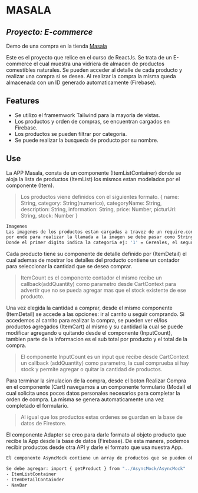 # MASALA

## _Proyecto: E-commerce_

Demo de una compra en la tienda [Masala](./entregaFinal.gif)

Este es el proyecto que relice en el curso de ReactJs. Se trata de un E-commerce el cual muestra una vidriera de almacen de productos comestibles naturales. Se pueden acceder al detalle de cada producto y realizar una compra si se desea. Al realizar la compra la misma queda almacenada con un ID generado automaticamente (Firebase).

## Features

- Se utilizo el framemwork Tailwind para la mayoria de vistas.
- Los productos y orden de compras, se encuentran cargados en Firebase.
- Los productos se pueden filtrar por categoria.
- Se puede realizar la busqueda de producto por su nombre.

## Use

La APP Masala, consta de un componente (ItemListContainer) donde se aloja la lista de productos (ItemList) los mismos estan modelados por el componente (Item). 

> Los productos viene definidos con el siguientes formato.
> { 
name: String, 
category: String(numerico), 
categoryName: String, 
description: String, 
information: String, 
price: Number, 
picturUrl: String, 
stock: Number 
} 

```sh
Imagenes
Las imagenes de los productos estan cargadas a travez de un require.context("../../img")
por ende para realizar la llamada a la imagen se debe pasar como String el formato siguiente "./11.webp".
Donde el primer digito indica la categoria ej: '1' = Cereales, el segundo indica el producto dentro de esa categoria.

```

Cada producto tiene su componente de detalle definido por (ItemDetail) el cual ademas de mostrar los detalles del producto contiene un contador para seleccionar la cantidad que se desea comprar. 

> ItemCount es el componente contador
 el mismo recibe un callback(addQuantity) como parametro
 desde CartContext para advertir
 que no se pueda agregar mas que el stock
 existente de ese producto.

Una vez elegida la cantidad a comprar, desde el mismo componente (ItemDetail) se accede a las opciones:  ir al carrito u seguir comprando.
Si accedemos al carrito para realizar la compra, se pueden ver el/los productos agregados (ItemCart) al mismo y su cantidad la cual se puede modificar agregando u quitando desde el componente (InputCount), tambien parte de la informacion es el sub total por producto y el total de la compra. 

> El componente InputCount es un input
que recibe desde CartContext un callback 
(addQuantity) como parametro, la cual
comprueba si hay stock y permite agregar o quitar
la cantidad de productos.

Para terminar la simulacion de la compra, desde el boton Realizar Compra en el componente (Cart) navegamos a un componente formulario (Modal) el cual solicita unos pocos datos personales necesarios para completar la orden de compra. La misma se genera automaticamente una vez completado el formulario.

> Al igual que los productos
estas ordenes se guardan 
en la base de datos de Firestore.

El componente Adapter se creo para darle formato al objeto producto que recibe la App desde la base de datos (Firebase). De esta manera, podemos recibir productos desde otra API y darle el formato que usa nuestra App.

```sh
El componente AsyncMock contiene un array de productos que se pueden observar como ejemplo. Tambien tiene las funciones que se necesitan para que la App pueda funcionar sin necesidad de conectarse a Firestore. 

```
```sh
Se debe agregar: import { getProduct } from "../AsyncMock/AsyncMock"
- ItemListContainer
- ItemDetailContainder
- NavBar
```


